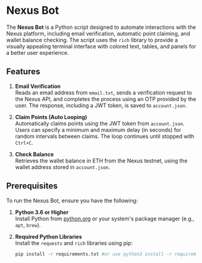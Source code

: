 # Nexus Bot

The **Nexus Bot** is a Python script designed to automate interactions with the Nexus platform, including email verification, automatic point claiming, and wallet balance checking. The script uses the `rich` library to provide a visually appealing terminal interface with colored text, tables, and panels for a better user experience.

## Features
1. **Email Verification**  
   Reads an email address from `email.txt`, sends a verification request to the Nexus API, and completes the process using an OTP provided by the user. The response, including a JWT token, is saved to `account.json`.

2. **Claim Points (Auto Looping)**  
   Automatically claims points using the JWT token from `account.json`. Users can specify a minimum and maximum delay (in seconds) for random intervals between claims. The loop continues until stopped with `Ctrl+C`.

3. **Check Balance**  
   Retrieves the wallet balance in ETH from the Nexus testnet, using the wallet address stored in `account.json`.

## Prerequisites
To run the Nexus Bot, ensure you have the following:

1. **Python 3.6 or Higher**  
   Install Python from [python.org](https://www.python.org/downloads/) or your system's package manager (e.g., `apt`, `brew`).

2. **Required Python Libraries**  
   Install the `requests` and `rich` libraries using pip:
   ```bash
   pip install -r requirements.txt #or use python3 install -r requirements.txt for linux/mac
